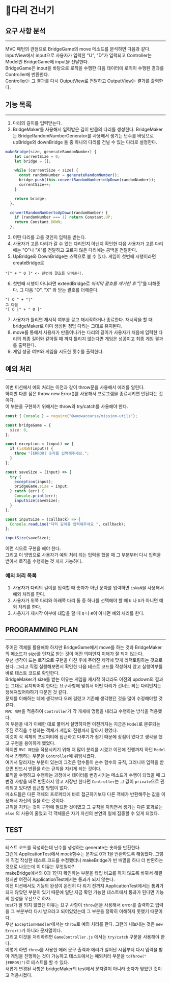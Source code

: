 # 🌈다리 건너기

## 요구 사항 분석

---

MVC 패턴의 관점으로 BridgeGame의 move 메소드를 분석하면 다음과 같다.
<br/>
InputView에서 input으로 사용자가 입력한 "U", "D"가 입력되고 Controller는 Model인 BridgeGame에 input을 전달한다.  
BridgeGame은 input을 바탕으로 로직을 수행한 다음 데이터에 로직이 수행된 결과를 Controller에 반환한다.  
Controller는 그 결과를 다시 OutputView로 전달하고 OutputView는 결과를 출력한다.

## 기능 목록

---

1. 다리의 길이를 입력받는다.
2. BridgeMaker를 사용해서 입력받은 길이 만큼의 다리를 생성한다. BridgeMaker는 BridgeRandomNumberGenerator를 사용해서 생기는 난수를 바탕으로 upBridge와 downBridge 둘 중 하나의 다리를 건널 수 있는 다리로 설정한다.

```javascript
makeBridge(size, generateRandomNumber) {
    let currentSize = 0;
    let bridge = [];

    while (currentSize < size) {
      const randomNumber = generateRandomNumber();
      bridge.push(this.convertRandomNumbertoUpDown(randomNumber));
      currentSize++;
    }

    return bridge;
  },

  convertRandomNumbertoUpDown(randomNumber) {
    if (randomNumber === 1) return Constant.UP;
    return Constant.DOWN;
  },
```

3. 어떤 다리를 고를 것인지 입력을 받는다.
4. 사용자가 고른 다리가 갈 수 있는 다리인지 아닌지 확인한 다음 사용자가 고른 다리에는 "O"나 "X"를 전달하고 고르지 않은 다리에는 공백을 전달한다.
5. UpBridge와 DownBridge는 스택으로 볼 수 있다. 게임이 첫번째 시행이라면 createBridge로

```
"[" + " O ]" <- 한번에 괄호를 닫아준다.
```

6. 첫번째 시행이 아니라면 extendBridge로 _마지막 괄호를 제거한 후_ "|"를 더해준다. 그 다음 "O", "X" 와 닫는 괄호를 더해준다.

```
"[ O " + "|"
그 다음
"[ O |" + " O ]"
```

7. 사용자가 틀리면 재시작 여부를 묻고 재시작하거나 종료한다. 재시작을 할 때 bridgeMaker로 이미 생성된 정답 다리는 그대로 유지된다.
8. move를 통해서 사용자가 만들어나가는 다리의 길이가 사용자가 처음에 입력한 다리의 최종 길이와 같아질 때 까지 틀리지 않는다면 게임은 성공이고 최종 게임 결과를 출력한다.
9. 게임 성공 여부와 게임을 시도한 횟수를 출력한다.

## 예외 처리

---

이번 미션에서 예외 처리는 이전과 같이 throw문을 사용해서 에러를 알린다.  
하지만 다른 점은 throw new Error()를 사용해서 프로그램을 종료시키면 안된다는 것이다.  
이 부분을 구현하기 위해서는 throw와 try/catch를 사용해야 한다.

```javascript
const { Console } = require("@woowacourse/mission-utils");

const bridgeGame = {
  size: 0,
};

const exception = (input) => {
  if (isNaN(input)) {
    throw "[ERROR] 숫자를 입력해주세요.";
  }
};

const saveSize = (input) => {
  try {
    exception(input);
    bridgeGame.size = input;
  } catch (err) {
    Console.print(err);
    inputSize(saveSize);
  }
};

const inputSize = (callback) => {
  Console.readLine("다리 길이를 입력해주세요.", callback);
};

inputSize(saveSize);
```

이런 식으로 구현을 해야 한다.  
그리고 이 방법으로 사용자가 예외 처리 되는 입력을 했을 때 그 부분부터 다시 입력을 받아서 로직을 수행하는 것 까지 가능하다.

### 예외 처리 목록

1. 사용자가 다리의 길이를 입력할 때 숫자가 아닌 문자를 입력하면 `isNaN`을 사용해서 예외 처리를 한다.
2. 사용자가 위쪽 다리와 아래쪽 다리 둘 중 하나를 선택해야 할 때 `U` 나 `D`가 아니면 예외 처리를 한다.
3. 사용자가 재시작 여부에 대답을 할 때 `Q` 나 `R`이 아니면 예외 처리를 한다.

## PROGRAMMING PLAN

---

주어진 객체를 활용해야 하지만 BridgeGame에서 move를 하는 것과 BridgeMaker 의 메소드가 size를 인자로 받는 것이 어떤 의미인지 이해가 잘 되지 않는다.  
우선 생각이 드는 로직으로 구현을 마친 후에 주어진 제약에 맞게 리팩토링하는 것으로 한다.
그리고 직접 실행해보면서 확인한 다음 테스트 코드를 작성하지 않고 실행여부를 바로 테스트 코드로 확인한다.  
BridgeMaker가 size를 받는 이유는 게임을 재시작 하더라도 이전의 updown의 결과는 그대로 유지되어야 한다는 요구사항에 맞춰서 어떤 다리가 건너도 되는 다리인지는 정해져있어야하기 때문인 것 같다.  
문제를 이해하는 데에 생각보다 오래 걸렸고 기존에 생각했던 것을 많이 수정해야할 것 같다.  
`MVC 패턴`을 적용하여 `Controller`가 각 개체에 명령을 내리고 수행하는 방식을 적용했다.  
이 부분을 내가 이해한 대로 풀어서 설명하자면 이전까지는 지금은 `Model`로 분류되는 주된 로직을 수행하는 객체가 게임의 진행까지 맡아서 했었다.  
이것이 각 객체의 프로퍼티에 접근하고 다루기가 쉽기 때문에 장점이 있다고 생각을 했고 구현을 용이하게 했었다.  
하지만 `MVC 패턴`을 적용시키기 위해 더 많이 분리를 시켰고 이전에 진행까지 하던 `Model`에서 진행하는 부분을 `Controller`에 위임시켰다.  
여기서 달라지는 부분이 있는데 그것은 함수들이 순수 함수의 규칙, 그러니까 입력을 받으면 반드시 반환을 하는 규칙을 지키게 되는 것이다.  
로직을 수행하고 수행하는 과정에서 데이터를 변경시키는 메소드가 수행이 되었을 때 그 변경 사항을 바로 반환하지 않고 저장만 한다면 `Controller`는 그 값이 `private`으로 관리되고 있다면 접근할 방법이 없다.  
메소드들은 다른 객체의 프로퍼티에 바로 접근하기보다 다른 객체가 반환해주는 값을 이용해서 자신의 일을 하는 것이다.  
규칙을 지키는 것이 구현에 필요한 것이였고 그 규칙을 지키면서 생기는 다른 효과로는 `else` 의 사용이 줄었고 각 객체들은 자기 자신의 본연의 일에 집중할 수 있게 되었다.

## TEST

---

테스트 코드를 작성하는데 난수를 생성하는 generate는 숫자를 반환한다.  
그런데 ApplicationTest에서 mock함수는 문자로 0과 1을 반환하도록 해놓았다. 그렇게 직접 작성한 테스트 코드를 수정했더니 makeBridge가 빈 배열을 하나 더 반환하는 것으로 나오는데 이 이유는 무엇일까?  
makeBridge에서의 0과 1인지 확인하는 부분을 타입 비교를 하지 않도록 바꿔서 해결했지만 여전히 ApplicationTest에서는 통과가 되지 않는다.  
이전 미션에서도 기능의 완성이 온전히 다 되기 전까지 ApplicationTest에서는 통과가 되지 않았던 부분이 있기 때문에 일단 지금 확인 가능한 테스트에서 통과가 된다면 기능의 완성을 우선으로 하자.  
test가 잘 되지 않았던 이유는 요구 사항이 `throw`문을 사용해서 error를 출력하고 입력을 그 부분부터 다시 받으라고 되어있었는데 그 부분을 정확히 이해하지 못했기 때문이다.  
우선 `ExceptionHandler`에서는 `throw`로 예외 처리를 한다. 그런데 내보내는 것은 `new Error()`가 아니라 문자열이다.  
그리고 이것을 처리하려면 `GameController.js` 에서는 `try/catch` 구문을 사용해야 한다.  
이렇게 하면 `throw`를 사용한 에러 문구 출력과 에러가 일어난 시점부터 다시 입력을 받아 게임을 진행하는 것이 가능하고 테스트에서는 예외처리 부분을 `toThrow("[ERROR]")`로 테스트를 할 수 있다.  
새롭게 변경된 사항은 bridgeMaker의 test에서 문자열이 아니라 숫자가 맞았던 것이고 적용시켰다.
